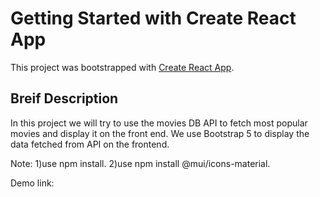 # Getting Started with Create React App

This project was bootstrapped with [Create React App](https://github.com/facebook/create-react-app).

## Breif Description

In this project we will try to use the movies DB API to fetch most popular movies and display it on the front end.
We use Bootstrap 5 to display the data fetched from API on the frontend.

Note:
1)use npm install.
2)use npm install @mui/icons-material.


Demo link: 

